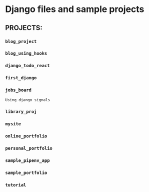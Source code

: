 # Django files and sample projects

## PROJECTS:

### `blog_project`

### `blog_using_hooks`

### `django_todo_react`

### `first_django`

### `jobs_board`
	Using django signals

### `library_proj`

### `mysite`

### `online_portfolio`

### `personal_portfolio`

### `sample_pipenv_app`

### `sample_portfolio`

### `tutorial`
